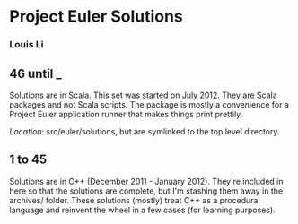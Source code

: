 # Project Euler Solutions
### Louis Li

## 46 until _
Solutions are in Scala. This set was started on July 2012. They are Scala packages and not Scala scripts. The package is mostly a convenience for a Project Euler application runner that makes things print prettily.

*Location*: src/euler/solutions, but are symlinked to the top level directory.

## 1 to 45
Solutions are in C++ (December 2011 - January 2012). They're included in here so that the solutions are complete, but I'm stashing them away in the archives/ folder. These solutions (mostly) treat C++ as a procedural language and reinvent the wheel in a few cases (for learning purposes).